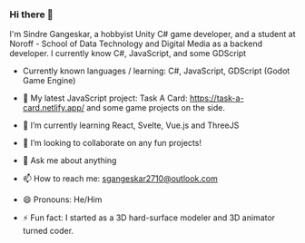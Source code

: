 ### Hi there 👋

I'm Sindre Gangeskar, a hobbyist Unity C# game developer, and a student at Noroff - School of Data Technology and Digital Media as a backend developer. 
I currently know C#, JavaScript, and some GDScript

- Currently known languages / learning: C#, JavaScript, GDScript (Godot Game Engine)

- 🔭 My latest JavaScript project: Task A Card: https://task-a-card.netlify.app/ and some game projects on the side. 
- 📖 I’m currently learning React, Svelte, Vue.js and ThreeJS
- 👯 I’m looking to collaborate on any fun projects!
- 💬 Ask me about anything
- 📫 How to reach me: sgangeskar2710@outlook.com
- 😄 Pronouns: He/Him
- ⚡ Fun fact: I started as a 3D hard-surface modeler and 3D animator turned coder.

<!--
**sindre-gangeskar/sindre-gangeskar** is a ✨ _special_ ✨ repository because its `README.md` (this file) appears on your GitHub profile.

Here are some ideas to get you started:
-->
